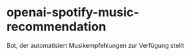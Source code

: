 # openai-spotify-music-recommendation
Bot, der automatisiert Musikempfehlungen zur Verfügung stellt
